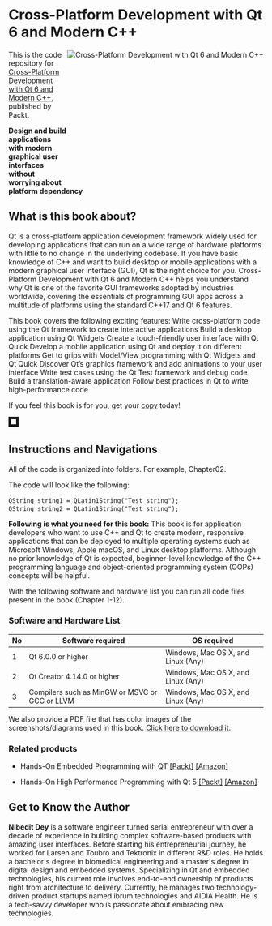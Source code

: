 # Cross-Platform Development with Qt 6 and Modern C++

<a href="https://www.packtpub.com/programming/qt-6-and-c-modern-cross-platform-development?utm_source=github&utm_medium=repository&utm_campaign=9781800204584"><img src="https://static.packt-cdn.com/products/9781800204584/cover/smaller" alt="Cross-Platform Development with Qt 6 and Modern C++" height="256px" align="right"></a>

This is the code repository for [Cross-Platform Development with Qt 6 and Modern C++](https://www.packtpub.com/programming/qt-6-and-c-modern-cross-platform-development?utm_source=github&utm_medium=repository&utm_campaign=9781800204584), published by Packt.

**Design and build applications with modern graphical user interfaces without worrying about platform dependency**

## What is this book about?
Qt is a cross-platform application development framework widely used for developing applications that can run on a wide range of hardware platforms with little to no change in the underlying codebase. If you have basic knowledge of C++ and want to build desktop or mobile applications with a modern graphical user interface (GUI), Qt is the right choice for you. Cross-Platform Development with Qt 6 and Modern C++ helps you understand why Qt is one of the favorite GUI frameworks adopted by industries worldwide, covering the essentials of programming GUI apps across a multitude of platforms using the standard C++17 and Qt 6 features. 

This book covers the following exciting features:
Write cross-platform code using the Qt framework to create interactive applications
Build a desktop application using Qt Widgets
Create a touch-friendly user interface with Qt Quick
Develop a mobile application using Qt and deploy it on different platforms
Get to grips with Model/View programming with Qt Widgets and Qt Quick
Discover Qt’s graphics framework and add animations to your user interface
Write test cases using the Qt Test framework and debug code
Build a translation-aware application
Follow best practices in Qt to write high-performance code

If you feel this book is for you, get your [copy](https://www.amazon.com/dp/1800204582) today!

<a href="https://www.packtpub.com/?utm_source=github&utm_medium=banner&utm_campaign=GitHubBanner"><img src="https://raw.githubusercontent.com/PacktPublishing/GitHub/master/GitHub.png" 
alt="https://www.packtpub.com/" border="5" /></a>

## Instructions and Navigations
All of the code is organized into folders. For example, Chapter02.

The code will look like the following:
```
QString string1 = QLatin1String("Test string");
QString string2 = QLatin1String("Test string");
```

**Following is what you need for this book:**
This book is for application developers who want to use C++ and Qt to create modern, responsive applications that can be deployed to multiple operating systems such as Microsoft Windows, Apple macOS, and Linux desktop platforms. Although no prior knowledge of Qt is expected, beginner-level knowledge of the C++ programming language and object-oriented programming system (OOPs) concepts will be helpful.

With the following software and hardware list you can run all code files present in the book (Chapter 1-12).
### Software and Hardware List
| No | Software required | OS required |
| -------- | ------------------------------------ | ----------------------------------- |
| 1 | Qt 6.0.0 or higher | Windows, Mac OS X, and Linux (Any) |
| 2 | Qt Creator 4.14.0 or higher | Windows, Mac OS X, and Linux (Any) |
| 3 | Compilers such as MinGW or MSVC or GCC or LLVM | Windows, Mac OS X, and Linux (Any) |

We also provide a PDF file that has color images of the screenshots/diagrams used in this book. [Click here to download it]( https://static.packt-cdn.com/downloads/9781800204584_ColorImages.pdf).

### Related products
* Hands-On Embedded Programming with QT [[Packt]](https://www.packtpub.com/product/hands-on-embedded-programming-with-qt/9781789952063?utm_source=github&utm_medium=repository&utm_campaign=9781789952063) [[Amazon]](https://www.amazon.com/dp/B07PB962Q1)

* Hands-On High Performance Programming with Qt 5 [[Packt]](https://www.packtpub.com/product/hands-on-high-performance-programming-with-qt-5/9781789531244?utm_source=github&utm_medium=repository&utm_campaign=9781789531244) [[Amazon]](https://www.amazon.com/dp/B07MBNMXN4)

## Get to Know the Author
**Nibedit Dey** is a software engineer turned serial entrepreneur with over a decade of experience in building complex software-based products with amazing user interfaces.
Before starting his entrepreneurial journey, he worked for Larsen and Toubro and Tektronix in different R&D roles. He holds a bachelor's degree in biomedical engineering and a master's degree in digital design and embedded systems. Specializing in Qt and embedded technologies, his current role involves end-to-end ownership of products right from architecture to delivery. Currently, he manages two technology-driven product startups named ibrum technologies and AIDIA Health. He is a tech-savvy developer who is passionate about embracing new technologies.

